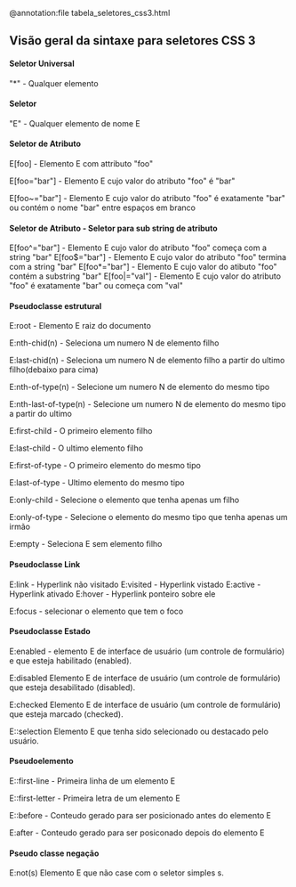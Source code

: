 
@annotation:file tabela_seletores_css3.html

## Visão geral da sintaxe para seletores CSS 3 

#### Seletor Universal
"*" - Qualquer elemento

#### Seletor
"E" - Qualquer elemento de nome E 

#### Seletor de Atributo

E[foo] - Elemento E com attributo "foo"

E[foo="bar"] - Elemento E cujo valor do atributo "foo" é "bar"

E[foo~="bar"] - Elemento E cujo valor do atributo "foo" é exatamente "bar" ou contém o nome "bar" entre espaços em branco

#### Seletor de Atributo - Seletor para sub string de atributo

E[foo^="bar"] - Elemento E cujo valor do atributo "foo" começa com a string "bar"
E[foo$="bar"] - Elemento E cujo valor do atributo "foo" termina com a string "bar"
E[foo*="bar"] - Elemento E cujo valor do atibuto "foo" contém a substring "bar"
E[foo|="val"] - Elemento E cujo valor do atributo "foo" é exatamente "bar" ou começa com "val"

#### Pseudoclasse estrutural

E:root - Elemento E raiz do documento

E:nth-chid(n) - Seleciona um numero N de elemento filho

E:last-chid(n) - Seleciona um numero N de elemento filho a partir do ultimo filho(debaixo para cima)

E:nth-of-type(n) - Selecione um numero N de elemento do mesmo tipo

E:nth-last-of-type(n) - Selecione um numero N de elemento do mesmo tipo a partir do ultimo

E:first-child - O primeiro elemento filho

E:last-child - O ultimo elemento filho

E:first-of-type - O primeiro elemento do mesmo tipo

E:last-of-type - Ultimo elemento do mesmo tipo

E:only-child - Selecione o elemento que tenha apenas um filho

E:only-of-type - Selecione o elemento do mesmo tipo que tenha apenas um irmão

E:empty - Seleciona E sem elemento filho

#### Pseudoclasse Link

E:link - Hyperlink não visitado
E:visited - Hyperlink vistado
E:active - Hyperlink ativado
E:hover - Hyperlink ponteiro sobre ele

E:focus - selecionar o elemento que tem o foco

#### Pseudoclasse Estado

E:enabled - elemento E de interface de usuário (um controle de formulário) e que esteja habilitado (enabled).

E:disabled 	Elemento E de interface de usuário (um controle de formulário) que esteja desabilitado (disabled).

E:checked 	Elemento E de interface de usuário (um controle de formulário) que esteja marcado (checked).

E::selection Elemento E que tenha sido selecionado ou destacado pelo usuário.

#### Pseudoelemento

E::first-line - Primeira linha de um elemento E

E::first-letter - Primeira letra de um elemento E

E::before - Conteudo gerado para ser posicionado antes do elemento E

E:after - Conteudo gerado para ser posiconado depois do elemento E

#### Pseudo classe negação 

E:not(s) Elemento E que não case com o seletor simples s.

